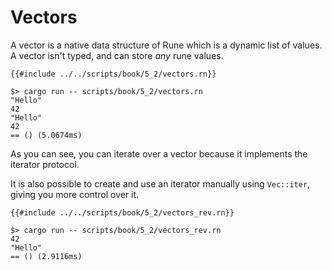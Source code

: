 # Vectors

A vector is a native data structure of Rune which is a dynamic list of values.
A vector isn't typed, and can store *any* rune values.

```rust,noplaypen
{{#include ../../scripts/book/5_2/vectors.rn}}
```

```text
$> cargo run -- scripts/book/5_2/vectors.rn
"Hello"
42
"Hello"
42
== () (5.0674ms)
```

As you can see, you can iterate over a vector because it implements the iterator
protocol.

It is also possible to create and use an iterator manually using `Vec::iter`,
giving you more control over it.

```rust,noplaypen
{{#include ../../scripts/book/5_2/vectors_rev.rn}}
```

```text
$> cargo run -- scripts/book/5_2/vectors_rev.rn
42
"Hello"
== () (2.9116ms)
```